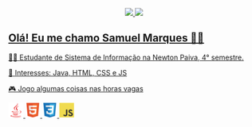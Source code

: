 <div>
  
  <p align="center">
  <a href="https://github.com/PedrohvFernandes">
  <img height="165em" src="https://github-readme-stats.vercel.app/api?username=samuelmqi&show_icons=true&theme=dark&include_all_commits=true&count_private=true"/>
  <img height="165em" src="https://github-readme-stats.vercel.app/api/top-langs/?username=samuelmqi&layout=compact&langs_count=8&theme=dark"/>
    </p>



## Olá!  Eu me chamo Samuel Marques 👩‍💻
👨‍🎓  Estudante de Sistema de Informação na Newton Paiva, 4° semestre.

🌱  Interesses: Java, HTML, CSS e JS

🎮 Jogo algumas coisas nas horas vagas 
    

   <img height="30" src="https://raw.githubusercontent.com/devicons/devicon/master/icons/java/java-plain.svg">
   <img height="30" src="https://raw.githubusercontent.com/devicons/devicon/master/icons/html5/html5-original.svg">
   <img height="30" src="https://raw.githubusercontent.com/devicons/devicon/master/icons/css3/css3-original.svg">
   <img height="30" src="https://raw.githubusercontent.com/devicons/devicon/master/icons/javascript/javascript-original.svg">
   
</p>
